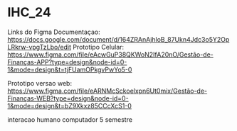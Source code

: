 # IHC_24
Links do Figma
Documentaçao:
https://docs.google.com/document/d/164ZRAnAjhloB_87Ukn4Jdc3o5Y2OpLRkrw-vpgTzLbo/edit
Prototipo Celular:
https://www.figma.com/file/eAcwGuP38QKWoN2IfA20nO/Gestão-de-Finanças-APP?type=design&node-id=0-1&mode=design&t=tjFUamOPkgvPwYo5-0

Prototipo versao web:
https://www.figma.com/file/eARNMcSckoelxpn6Ut0mix/Gestão-de-Finanças-WEB?type=design&node-id=0-1&mode=design&t=bZ9Xkxz85CCcXcS1-0


interacao humano computador 5 semestre
